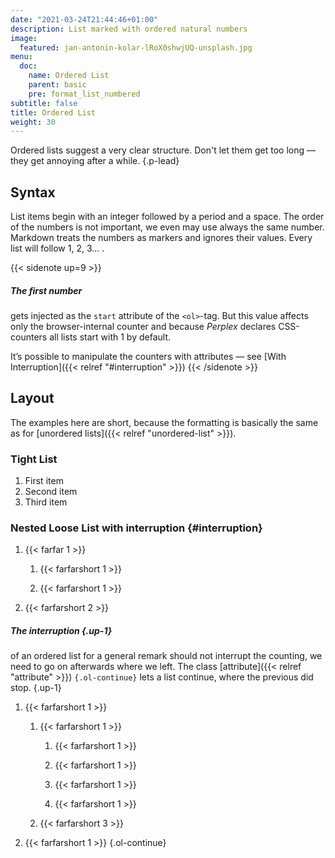 ```yaml
---
date: "2021-03-24T21:44:46+01:00"
description: List marked with ordered natural numbers
image:
  featured: jan-antonin-kolar-lRoX0shwjUQ-unsplash.jpg
menu:
  doc:
    name: Ordered List
    parent: basic
    pre: format_list_numbered
subtitle: false
title: Ordered List
weight: 30
---
```


Ordered lists suggest a very clear structure. Don't let them get too long — they get annoying after a while.
{.p-lead} <!--more--> 

## Syntax

List items begin with an integer followed by a period and a space. The order of the numbers is not important, we even may use always the same number. Markdown treats the numbers as markers and ignores their values. Every list will follow 1, 2, 3… .

{{< sidenote up=9 >}}

##### The first number
gets injected as the `start` attribute of the `<ol>`-tag. But this value affects only the browser-internal counter and because _Perplex_ declares CSS-counters all lists start with 1 by default. 

It’s possible to manipulate the counters with attributes — see [With Interruption]({{< relref "#interruption" >}})
{{< /sidenote >}}

## Layout

The examples here are short, because the formatting is basically the same as for [unordered lists]({{< relref "unordered-list" >}}).

### Tight List

1. First item
2. Second item
3. Third item

### Nested Loose List with interruption {#interruption}

1. {{< farfar 1 >}}

    1. {{< farfarshort 1 >}}
   
    2. {{< farfarshort 1 >}}

2. {{< farfarshort 2 >}}

##### The interruption {.up-1}
of an ordered list for a general remark should not interrupt the counting, we need to go on afterwards where we left. The class [attribute]({{< relref "attribute" >}}) `{.ol-continue}` lets a list continue, where the previous did stop.
{.up-1}

1. {{< farfarshort 1 >}}

   1. {{< farfarshort 1 >}}

      1. {{< farfarshort 1 >}}
      
      2. {{< farfarshort 1 >}}
      3. {{< farfarshort 1 >}}
      4. {{< farfarshort 1 >}}

   1. {{< farfarshort 3 >}}

2. {{< farfarshort 1 >}} 
{.ol-continue}
